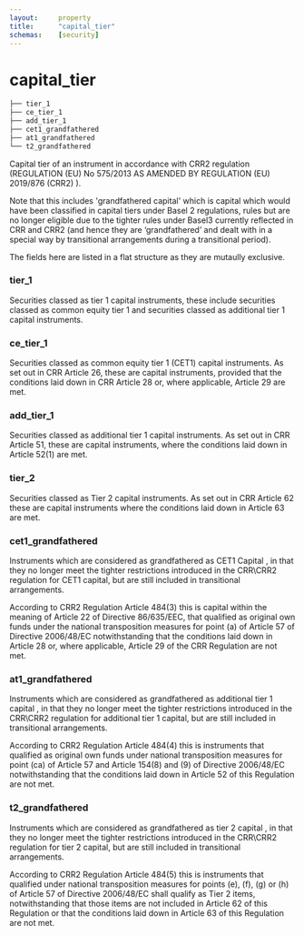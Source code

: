 ```yaml
---
layout:     property
title:      "capital_tier"
schemas:    [security]
---
```


# capital_tier

```bash
├── tier_1
├── ce_tier_1
├── add_tier_1
├── cet1_grandfathered
├── at1_grandfathered
└── t2_grandfathered
```

Capital tier of an instrument in accordance with CRR2 regulation 
(REGULATION (EU) No 575/2013 AS AMENDED BY REGULATION (EU) 2019/876 (CRR2) ).

Note that this includes 'grandfathered capital' which is capital which would 
have been classified in capital tiers under Basel 2 regulations, rules but are 
no longer eligible due to the tighter rules under Basel3 currently 
reflected in CRR and CRR2 (and  hence they are ‘grandfathered’ and dealt 
with in a special way by transitional arrangements during  a transitional 
period). 

The fields here are listed in a flat structure as they are mutaully exclusive.
### tier_1
Securities classed as tier 1 capital instruments, these include securities 
classed as common equity tier 1 and securities classed as additional tier 1 
capital instruments.

### ce_tier_1
Securities classed as common equity tier 1 (CET1) capital instruments.
As set out in CRR Article 26, these are  capital instruments, 
provided that the conditions laid down in CRR Article 28 or, where applicable,
Article 29 are met.

### add_tier_1
Securities classed as additional tier 1 capital instruments.
As set out in CRR Article 51, these are capital instruments, where the 
conditions laid down in Article 52(1) are met.

### tier_2
Securities classed as Tier 2 capital instruments.
As set out in CRR Article 62 these are capital instruments where the 
conditions laid down in Article 63 are met.

### cet1_grandfathered
Instruments which are considered as grandfathered 
as CET1 Capital , in that they no longer meet the tighter restrictions 
introduced  in the CRR\CRR2 regulation for CET1 capital, but are still included 
in transitional arrangements.

According to CRR2 Regulation Article 484(3) this is capital within the meaning 
of Article 22 of Directive 86/635/EEC, that qualified as original own funds 
under the national transposition measures for point (a) of Article 57 of 
Directive 2006/48/EC notwithstanding that the conditions laid down in 
Article 28 or, where applicable, Article 29 of the CRR Regulation are not met.

### at1_grandfathered
Instruments which are considered as grandfathered 
as additional tier 1 capital , in that they no longer meet the tighter 
restrictions introduced  in the CRR\CRR2 regulation for additional tier 1 
capital, but are still included in transitional arrangements.

According to CRR2 Regulation Article 484(4) this is instruments that qualified 
as original own funds under national transposition measures for point (ca) 
of Article 57 and Article 154(8) and (9) of Directive 2006/48/EC 
notwithstanding that the conditions laid down in Article 52 of this Regulation
are not met.

### t2_grandfathered
Instruments which are considered as grandfathered 
as tier 2 capital , in that they no longer meet the tighter 
restrictions introduced  in the CRR\CRR2 regulation for tier 2 
capital, but are still included in transitional arrangements.

According to CRR2 Regulation Article 484(5) this is instruments that qualified 
under national transposition measures for points (e), (f), (g) or (h) of 
Article 57 of Directive 2006/48/EC shall qualify as Tier 2 items, 
notwithstanding that those items are not included in Article 62 of this 
Regulation or that the conditions laid down in Article 63 of this 
Regulation are not met.



